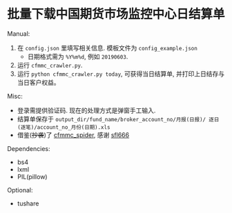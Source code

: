 # 批量下载中国期货市场监控中心日结算单
Manual:
1. 在 `config.json` 里填写相关信息. 模板文件为 `config_example.json`
    - 日期格式需为 `%Y%m%d`, 例如 `20190603`.
2. 运行 `cfmmc_crawler.py`.
3. 运行 `python cfmmc_crawler.py today`, 可获得当日结算单, 并打印上日结存与当日客户权益。

Misc:
- 登录需提供验证码. 现在的处理方式是弹窗手工输入. 
- 结算单保存于 `output_dir/fund_name/broker_account_no/月报(日报)/ 逐日(逐笔)/account_no_月份(日期).xls`
- 借鉴(~~抄袭~~)了 [cfmmc_spider](https://github.com/sfl666/cfmmc_spider), 感谢 [sfl666](https://github.com/sfl666)

Dependencies:
- bs4
- lxml
- PIL(pillow)

Optional:
- tushare
